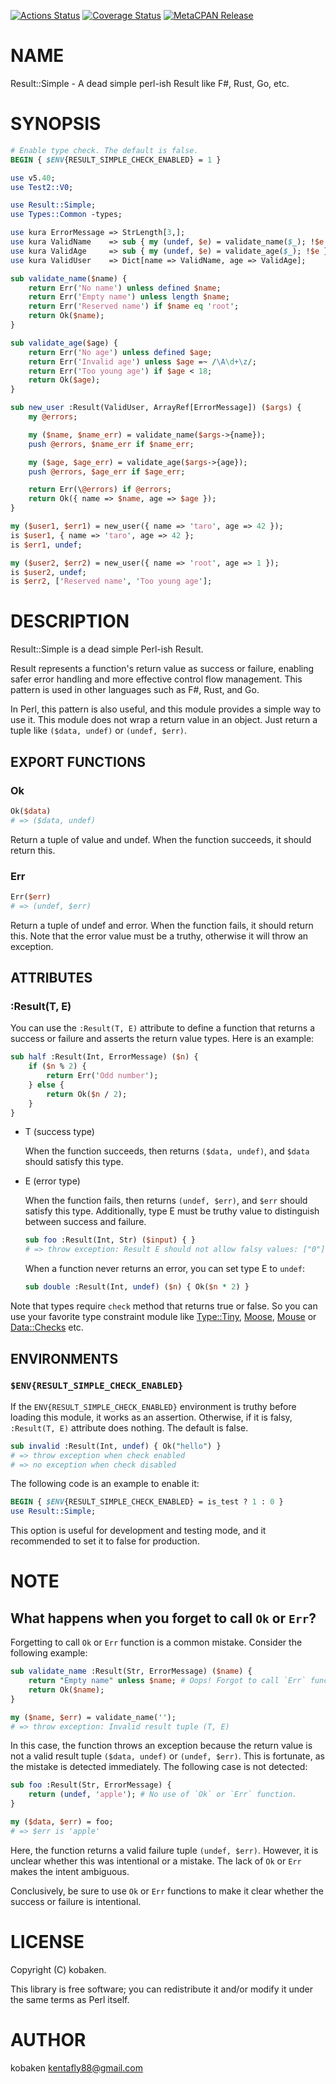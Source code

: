[![Actions Status](https://github.com/kfly8/Result-Simple/actions/workflows/test.yml/badge.svg)](https://github.com/kfly8/Result-Simple/actions) [![Coverage Status](https://img.shields.io/coveralls/kfly8/Result-Simple/main.svg?style=flat)](https://coveralls.io/r/kfly8/Result-Simple?branch=main) [![MetaCPAN Release](https://badge.fury.io/pl/Result-Simple.svg)](https://metacpan.org/release/Result-Simple)
# NAME

Result::Simple - A dead simple perl-ish Result like F#, Rust, Go, etc.

# SYNOPSIS

```perl
# Enable type check. The default is false.
BEGIN { $ENV{RESULT_SIMPLE_CHECK_ENABLED} = 1 }

use v5.40;
use Test2::V0;

use Result::Simple;
use Types::Common -types;

use kura ErrorMessage => StrLength[3,];
use kura ValidName    => sub { my (undef, $e) = validate_name($_); !$e };
use kura ValidAge     => sub { my (undef, $e) = validate_age($_); !$e };
use kura ValidUser    => Dict[name => ValidName, age => ValidAge];

sub validate_name($name) {
    return Err('No name') unless defined $name;
    return Err('Empty name') unless length $name;
    return Err('Reserved name') if $name eq 'root';
    return Ok($name);
}

sub validate_age($age) {
    return Err('No age') unless defined $age;
    return Err('Invalid age') unless $age =~ /\A\d+\z/;
    return Err('Too young age') if $age < 18;
    return Ok($age);
}

sub new_user :Result(ValidUser, ArrayRef[ErrorMessage]) ($args) {
    my @errors;

    my ($name, $name_err) = validate_name($args->{name});
    push @errors, $name_err if $name_err;

    my ($age, $age_err) = validate_age($args->{age});
    push @errors, $age_err if $age_err;

    return Err(\@errors) if @errors;
    return Ok({ name => $name, age => $age });
}

my ($user1, $err1) = new_user({ name => 'taro', age => 42 });
is $user1, { name => 'taro', age => 42 };
is $err1, undef;

my ($user2, $err2) = new_user({ name => 'root', age => 1 });
is $user2, undef;
is $err2, ['Reserved name', 'Too young age'];
```

# DESCRIPTION

Result::Simple is a dead simple Perl-ish Result.

Result represents a function's return value as success or failure, enabling safer error handling and more effective control flow management.
This pattern is used in other languages such as F#, Rust, and Go.

In Perl, this pattern is also useful, and this module provides a simple way to use it.
This module does not wrap a return value in an object. Just return a tuple like `($data, undef)` or `(undef, $err)`.

## EXPORT FUNCTIONS

### Ok

```perl
Ok($data)
# => ($data, undef)
```

Return a tuple of value and undef. When the function succeeds, it should return this.

### Err

```perl
Err($err)
# => (undef, $err)
```

Return a tuple of undef and error. When the function fails, it should return this.
Note that the error value must be a truthy, otherwise it will throw an exception.

## ATTRIBUTES

### :Result(T, E)

You can use the `:Result(T, E)` attribute to define a function that returns a success or failure and asserts the return value types. Here is an example:

```perl
sub half :Result(Int, ErrorMessage) ($n) {
    if ($n % 2) {
        return Err('Odd number');
    } else {
        return Ok($n / 2);
    }
}
```

- T (success type)

    When the function succeeds, then returns `($data, undef)`, and `$data` should satisfy this type.

- E (error type)

    When the function fails, then returns `(undef, $err)`, and `$err` should satisfy this type.
    Additionally, type E must be truthy value to distinguish between success and failure.

    ```perl
    sub foo :Result(Int, Str) ($input) { }
    # => throw exception: Result E should not allow falsy values: ["0"] because Str allows "0"
    ```

    When a function never returns an error, you can set type E to `undef`:

    ```perl
    sub double :Result(Int, undef) ($n) { Ok($n * 2) }
    ```

Note that types require `check` method that returns true or false. So you can use your favorite type constraint module like
[Type::Tiny](https://metacpan.org/pod/Type%3A%3ATiny), [Moose](https://metacpan.org/pod/Moose), [Mouse](https://metacpan.org/pod/Mouse) or [Data::Checks](https://metacpan.org/pod/Data%3A%3AChecks) etc.

## ENVIRONMENTS

### `$ENV{RESULT_SIMPLE_CHECK_ENABLED}`

If the `ENV{RESULT_SIMPLE_CHECK_ENABLED}` environment is truthy before loading this module, it works as an assertion.
Otherwise, if it is falsy, `:Result(T, E)` attribute does nothing. The default is false.

```perl
sub invalid :Result(Int, undef) { Ok("hello") }
# => throw exception when check enabled
# => no exception when check disabled
```

The following code is an example to enable it:

```perl
BEGIN { $ENV{RESULT_SIMPLE_CHECK_ENABLED} = is_test ? 1 : 0 }
use Result::Simple;
```

This option is useful for development and testing mode, and it recommended to set it to false for production.

# NOTE

## What happens when you forget to call `Ok` or `Err`?

Forgetting to call `Ok` or `Err` function is a common mistake. Consider the following example:

```perl
sub validate_name :Result(Str, ErrorMessage) ($name) {
    return "Empty name" unless $name; # Oops! Forgot to call `Err` function.
    return Ok($name);
}

my ($name, $err) = validate_name('');
# => throw exception: Invalid result tuple (T, E)
```

In this case, the function throws an exception because the return value is not a valid result tuple `($data, undef)` or `(undef, $err)`.
This is fortunate, as the mistake is detected immediately. The following case is not detected:

```perl
sub foo :Result(Str, ErrorMessage) {
    return (undef, 'apple'); # No use of `Ok` or `Err` function.
}

my ($data, $err) = foo;
# => $err is 'apple'
```

Here, the function returns a valid failure tuple `(undef, $err)`. However, it is unclear whether this was intentional or a mistake.
The lack of `Ok` or `Err` makes the intent ambiguous.

Conclusively, be sure to use `Ok` or `Err` functions to make it clear whether the success or failure is intentional.

# LICENSE

Copyright (C) kobaken.

This library is free software; you can redistribute it and/or modify
it under the same terms as Perl itself.

# AUTHOR

kobaken <kentafly88@gmail.com>
